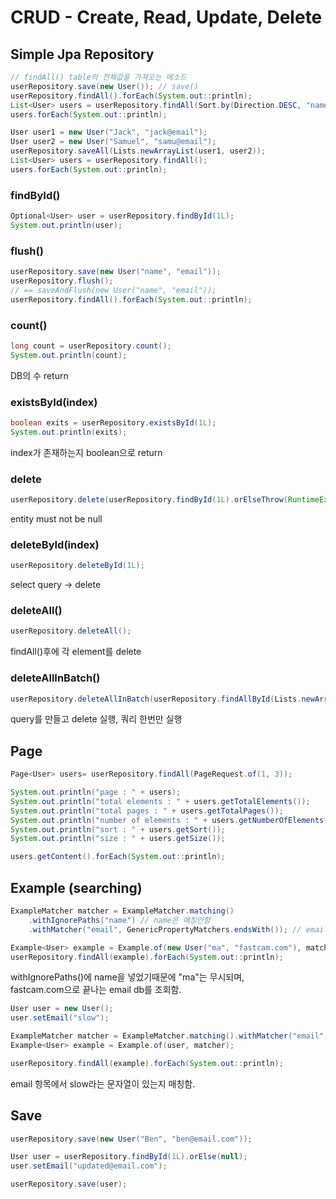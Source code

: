 # CRUD - Create, Read, Update, Delete

## Simple Jpa Repository

```java
// findAll() table의 전체값을 가져오는 메소드
userRepository.save(new User()); // save() 
userRepository.findAll().forEach(System.out::println);
List<User> users = userRepository.findAll(Sort.by(Direction.DESC, "name"));
users.forEach(System.out::println);

User user1 = new User("Jack", "jack@email");
User user2 = new User("Samuel", "samu@email");
userRepository.saveAll(Lists.newArrayList(user1, user2));
List<User> users = userRepository.findAll();
users.forEach(System.out::println);
```

### findById()

```java
Optional<User> user = userRepository.findById(1L);
System.out.println(user);
```

### flush()

```java
userRepository.save(new User("name", "email"));
userRepository.flush();
// == saveAndFlush(new User("name", "email"));
userRepository.findAll().forEach(System.out::println);
```

### count()

```java
long count = userRepository.count();
System.out.println(count);
```

DB의 수 return

### existsById(index)

```java
boolean exits = userRepository.existsById(1L);
System.out.println(exits);
```

index가 존재하는지 boolean으로 return

### delete

```java
userRepository.delete(userRepository.findById(1L).orElseThrow(RuntimeException::new));
```

entity must not be null

### deleteById(index)

```java
userRepository.deleteById(1L);
```

select query -> delete

### deleteAll()

```java
userRepository.deleteAll();
```

findAll()후에 각 element를 delete

### deleteAllInBatch()

```java
userRepository.deleteAllInBatch(userRepository.findAllById(Lists.newArrayList(1L, 3L)));
```

query를 만들고 delete 실행, 쿼리 한번만 실행

## Page

```java
Page<User> users= userRepository.findAll(PageRequest.of(1, 3));

System.out.println("page : " + users);
System.out.println("total elements : " + users.getTotalElements());
System.out.println("total pages : " + users.getTotalPages());
System.out.println("number of elements : " + users.getNumberOfElements()); // 현재 가져온 elements 수
System.out.println("sort : " + users.getSort());
System.out.println("size : " + users.getSize());

users.getContent().forEach(System.out::println);
```

## Example (searching)

```java
ExampleMatcher matcher = ExampleMatcher.matching()
    .withIgnorePaths("name") // name은 매칭안함
    .withMatcher("email", GenericPropertyMatchers.endsWith()); // email 항목의 끝부분만 매치

Example<User> example = Example.of(new User("ma", "fastcam.com"), matcher);
userRepository.findAll(example).forEach(System.out::println);
```

withIgnorePaths()에 name을 넣었기때문에 "ma"는 무시되며,  
fastcam.com으로 끝나는 email db를 조회함.

``` java
User user = new User();
user.setEmail("slow");

ExampleMatcher matcher = ExampleMatcher.matching().withMatcher("email", GenericPropertyMatchers.contains());
Example<User> example = Example.of(user, matcher);

userRepository.findAll(example).forEach(System.out::println);
```

email 항목에서 slow라는 문자열이 있는지 매칭함.

## Save

```java
userRepository.save(new User("Ben", "ben@email.com"));

User user = userRepository.findById(1L).orElse(null);
user.setEmail("updated@email.com");

userRepository.save(user);
```
